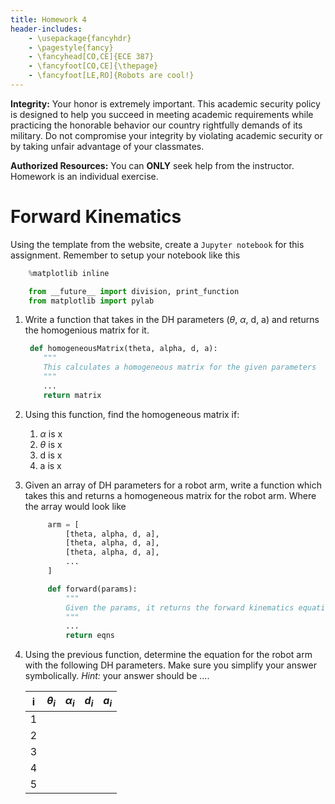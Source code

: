 ```yaml
---
title: Homework 4
header-includes:
    - \usepackage{fancyhdr}
    - \pagestyle{fancy}
    - \fancyhead[CO,CE]{ECE 387}
    - \fancyfoot[CO,CE]{\thepage}
    - \fancyfoot[LE,RO]{Robots are cool!}
---
```


**Integrity:** Your honor is extremely important.  This academic security policy is designed to help you succeed in meeting academic requirements while practicing the honorable behavior our country rightfully demands of its military.  Do not compromise your integrity by violating academic security or by taking unfair advantage of your classmates.

**Authorized Resources:** You can **ONLY** seek help from the instructor. Homework
is an individual exercise.

# Forward Kinematics

Using the template from the website, create a `Jupyter notebook` for this
assignment. Remember to setup your notebook like this

```python
	%matplotlib inline

	from __future__ import division, print_function
	from matplotlib import pylab
```

1. Write a function that takes in the DH parameters ($\theta$, $\alpha$, d, a) and returns
   the homogenious matrix for it.
   ```python
	def homogeneousMatrix(theta, alpha, d, a):
	   """
	   This calculates a homogeneous matrix for the given parameters
	   """
	   ...
	   return matrix
	```
1. Using this function, find the homogeneous matrix if:
    1. $\alpha$ is x
    1. $\theta$ is x
    1. d is x
    1. a is x
1. Given an array of DH parameters for a robot arm, write a function which takes this and
   returns a homogeneous matrix for the robot arm. Where the array would look like
   ```python
		arm = [
			[theta, alpha, d, a],
			[theta, alpha, d, a],
			[theta, alpha, d, a],
			...
		]

		def forward(params):
			"""
			Given the params, it returns the forward kinematics equations
			"""
			...
			return eqns
	```
1. Using the previous function, determine the equation for the robot arm with the following
   DH parameters. Make sure you simplify your answer symbolically. *Hint:* your answer should be ....

   | i |$\theta_i$|$\alpha_i$| $d_i$ | $a_i$ |
   |---|----------|----------|-------|-------|
   | 1 |          |          |       |       |
   | 2 |          |          |       |       |
   | 3 |          |          |       |       |
   | 4 |          |          |       |       |
   | 5 |          |          |       |       |
